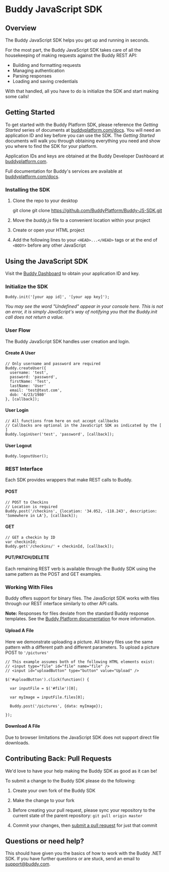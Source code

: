 # Buddy JavaScript SDK

## Overview

The Buddy JavaScript SDK helps you get up and running in seconds.  

For the most part, the Buddy JavaScript SDK takes care of all the housekeeping of making requests against the Buddy REST API:

* Building and formatting requests
* Managing authentication
* Parsing responses
* Loading and saving credentials

With that handled, all you have to do is initialize the SDK and start making some calls!

## Getting Started

To get started with the Buddy Platform SDK, please reference the _Getting Started_ series of documents at [buddyplatform.com/docs](https://buddyplatform.com/docs). You will need an application ID and key before you can use the SDK. The _Getting Started_ documents will walk you through obtaining everything you need and show you where to find the SDK for your platform.

Application IDs and keys are obtained at the Buddy Developer Dashboard at [buddyplatform.com](https://buddyplatform.com/login).

Full documentation for Buddy's services are available at [buddyplatform.com/docs](https://buddyplatform.com/docs).

### Installing the SDK

1) Clone the repo to your desktop

    git clone git clone https://github.com/BuddyPlatform/Buddy-JS-SDK.git

2) Move the *buddy.js* file to a convenient location within your project

3) Create or open your HTML project

4) Add the following lines to your `<HEAD>...</HEAD>` tags or at the end of `<BODY>` before any other JavaScript

    <script src="http://ajax.googleapis.com/ajax/libs/jquery/1.10.2/jquery.min.js"></script>
    <script src="buddy.js"></script>

## Using the JavaScript SDK

Visit the [Buddy Dashboard](https://buddyplatform.com) to obtain your application ID and key.

### Initialize the SDK

`Buddy.init('[your app id]', '[your app key]');`

*You may see the word "Undefined" appear in your console here. This is not an error, it is simply JavaScript's way of notifying you that the Buddy.init call does not return a value.*

### User Flow

The Buddy JavaScript SDK handles user creation and login.

#### Create A User
	
	// Only username and password are required
	Buddy.createUser({
	  username: 'test',
	  password: 'password',
	  firstName: 'Test',
	  lastName: 'User'
	  email: 'test@test.com',
	  dob: '4/23/1980'
	}, [callback]);

#### User Login
	
	// All functions from here on out accept callbacks
	// Callbacks are optional in the JavaScript SDK as indicated by the [ ]
	Buddy.loginUser('test', 'password', [callback]);

#### User Logout

	Buddy.logoutUser();

### REST Interface

Each SDK provides wrappers that make REST calls to Buddy.

#### POST

	// POST to Checkins
	// Location is required
	Buddy.post('/checkins', {location: '34.052, -118.243', description: 'Somewhere in LA'}, [callback]);

#### GET

	// GET a checkin by ID
	var checkinId;
	Buddy.get('/checkins/' + checkinId, [callback]);

#### PUT/PATCH/DELETE

Each remaining REST verb is available through the Buddy SDK using the same pattern as the POST and GET examples.

### Working With Files

Buddy offers support for binary files. The JavaScript SDK works with files through our REST interface similarly to other API calls.

**Note:** Responses for files deviate from the standard Buddy response templates. See the [Buddy Platform documentation](https://buddyplatform.com/docs) for more information.

#### Upload A File

Here we demonstrate uploading a picture. All binary files use the same pattern with a different path and different parameters. To upload a picture POST to `'/pictures'`

	// This example assumes both of the following HTML elements exist:
	// <input type="file" id="file" name="file" />
	// <input id="uploadButton" type="button" value="Upload" />

	$('#uploadButton').click(function() {
	  
	  var inputFile = $('#file')[0];
	  
	  var myImage = inputFile.files[0];
	  
	  Buddy.post('/pictures', {data: myImage});  
	  
	});

#### Download A File

Due to browser limitations the JavaScript SDK does not support direct file downloads.

## Contributing Back: Pull Requests

We'd love to have your help making the Buddy SDK as good as it can be!

To submit a change to the Buddy SDK please do the following:

1) Create your own fork of the Buddy SDK

2) Make the change to your fork

3) Before creating your pull request, please sync your repository to the current state of the parent repository: `git pull origin master`

4) Commit your changes, then [submit a pull request](https://help.github.com/articles/using-pull-requests) for just that commit

## Questions or need help?

This should have given you the basics of how to work with the Buddy .NET SDK. If you have further questions or are stuck, send an email to support@buddy.com.